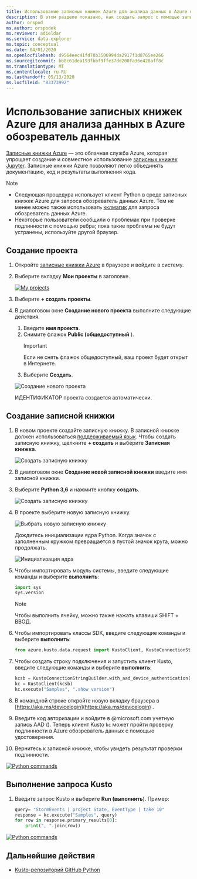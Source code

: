 ```yaml
---
title: Использование записных книжек Azure для анализа данных в Azure обозреватель данных
description: В этом разделе показано, как создать запрос с помощью записной книжки Azure.
author: orspod
ms.author: orspodek
ms.reviewer: adieldar
ms.service: data-explorer
ms.topic: conceptual
ms.date: 04/01/2020
ms.openlocfilehash: d9564eec41fd78b3506994da2917f1d8765ee266
ms.sourcegitcommit: bb8c61dea193fbbf9ffe37dd200fa36e428aff8c
ms.translationtype: MT
ms.contentlocale: ru-RU
ms.lasthandoff: 05/13/2020
ms.locfileid: "83373992"
---
```

# <a name="use-azure-notebooks-to-analyze-data-in-azure-data-explorer"></a>Использование записных книжек Azure для анализа данных в Azure обозреватель данных

[Записные книжки Azure](https://notebooks.azure.com/) — это облачная служба Azure, которая упрощает создание и совместное использование [записных книжек Jupyter](https://jupyter.org/). Записные книжки Azure позволяют легко объединять документацию, код и результаты выполнения кода.

> [!Note]
> * Следующая процедура использует клиент Python в среде записных книжек Azure для запроса обозреватель данных Azure. Тем не менее можно также использовать [кклмагик](kqlmagic.md) для запроса обозреватель данных Azure.
> * Некоторые пользователи сообщили о проблемах при проверке подлинности с помощью ребра; пока такие проблемы не будут устранены, используйте другой браузер.

## <a name="create-a-project"></a>Создание проекта

1. Откройте [записные книжки Azure](https://notebooks.azure.com/) в браузере и войдите в систему.

1. Выберите вкладку **Мои проекты** в заголовке. 

    [![](media/azurenotebooks/an-myprojects.png "My projects")](media/azurenotebooks/an-myprojects.png#lightbox)

1. Выберите **+ создать проекты**.
    
1. В диалоговом окне **Создание нового проекта** выполните следующие действия.
    1. Введите **имя проекта**.
    1. Снимите флажок **Public (общедоступный** ).
        >[!Important]
        > Если не снять флажок общедоступный, ваш проект будет открыт в Интернете.
    1. Выберите **Создать**.
    
    ![Создание нового проекта](media/azurenotebooks/an-create-new-project-blank.png)

    ИДЕНТИФИКАТОР проекта создается автоматически.

## <a name="create-a-notebook"></a>Создание записной книжки

1. В новом проекте создайте записную книжку. В записной книжке должен использоваться [поддерживаемый язык](https://github.com/Azure/azure-kusto-python#minimum-requirements).
Чтобы создать записную книжку, щелкните **+ создать** и выберите **Записная книжка**.

    ![Создать записную книжку](media/azurenotebooks/an-create-new-notebook-menu.png) 

1. В диалоговом окне **Создание новой записной книжки** введите имя записной книжки.

1. Выберите **Python 3,6** и нажмите кнопку **создать**.
    
    ![Создать записную книжку](media/azurenotebooks/an-create-new-notebook.png) 
    
1. В проекте выберите новую записную книжку.

    ![Выбрать новую записную книжку](media/azurenotebooks/an-select-notebook.png)

    Дождитесь инициализации ядра Python. Когда значок с заполненным кружком превращается в пустой значок круга, можно продолжать.

    ![Инициализация ядра](media/azurenotebooks/an-python-init-icon.png)

1. Чтобы импортировать модуль системы, введите следующие команды и выберите **выполнить**:
    ```python
    import sys
    sys.version
    ```

    > [!Note]
    > Чтобы выполнить ячейку, можно также нажать клавиши SHIFT + ВВОД.

1.  Чтобы импортировать классы SDK, введите следующие команды и выберите **выполнить**:
    ```python
    from azure.kusto.data.request import KustoClient, KustoConnectionStringBuilder
    ```

1.  Чтобы создать строку подключения и запустить клиент Kusto, введите следующие команды и выберите **выполнить**:  
    ```python
    kcsb = KustoConnectionStringBuilder.with_aad_device_authentication("https://help.kusto.windows.net")
    kc = KustoClient(kcsb)
    kc.execute("Samples", ".show version")
    ```
1. В командной строке откройте новую вкладку браузера в [https://aka.ms/devicelogin](https://aka.ms/devicelogin) . 
   
1. Введите код авторизации и войдите в @microsoft.com учетную запись AAD (). Теперь клиент Kusto `kc` может пройти проверку подлинности в Azure обозреватель данных с помощью удостоверения.

1. Вернитесь к записной книжке, чтобы увидеть результат проверки подлинности. 

[![](media/azurenotebooks/an-python-commands.png "Python commands")](media/azurenotebooks/an-python-commands.png#lightbox)

## <a name="execute-a-kusto-query"></a>Выполнение запроса Kusto

1. Введите запрос Kusto и выберите **Run (выполнить**). Пример:

    ```python
    query= "StormEvents | project State, EventType | take 10"
    response = kc.execute("Samples", query)
    for row in response.primary_results[0]:
        print(", ".join(row))
    ```    

[![](media/azurenotebooks/an-commands.png "Python commands")](media/azurenotebooks/an-commands.png#lightbox)

## <a name="next-steps"></a>Дальнейшие действия

* [Kusto-репозиторий GitHub Python](https://github.com/Azure/azure-kusto-python)

